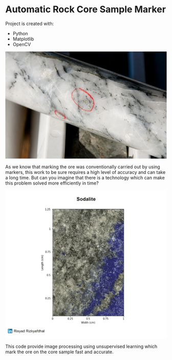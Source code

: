 # Automatic Rock Core Sample Marker

Project is created with:
* Python
* Matplotlib
* OpenCV

![alt text](https://github.com/risyadrzky/Automatic-Rock-Core-Sample-Marker/blob/main/figures/Figure1-(Adwo-StockAdobe).jpeg)

As we know that marking the ore was conventionally carried out by using markers, this work to be sure requires a high level of accuracy and can take a long time. But can you imagine that there is a technology which can make this problem solved more efficiently in time?


![alt text](https://github.com/risyadrzky/Automatic-Rock-Core-Sample-Marker/blob/main/figures/Figure2.gif)

This code provide image processing using unsupervised learning which mark the ore on the core sample fast and accurate.
